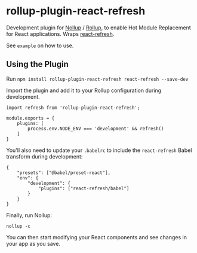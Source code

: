 # rollup-plugin-react-refresh

Development plugin for [Nollup](https://github.com/PepsRyuu/nollup) / [Rollup](https://rollupjs.org/guide/en/), to enable Hot Module Replacement for React applications. Wraps [react-refresh](https://github.com/facebook/react/tree/master/packages/react-refresh).

See ```example``` on how to use. 

## Using the Plugin

Run ```npm install rollup-plugin-react-refresh react-refresh --save-dev```

Import the plugin and add it to your Rollup configuration during development.

```
import refresh from 'rollup-plugin-react-refresh';

module.exports = {
    plugins: [
        process.env.NODE_ENV === 'development' && refresh()
    ]
}
```

You'll also need to update your ```.babelrc``` to include the ```react-refresh``` Babel transform during development:

```
{
    "presets": ["@babel/preset-react"],
    "env": {
        "development": {
            "plugins": ["react-refresh/babel"]
        }
    }
}
```

Finally, run Nollup:

```
nollup -c
```

You can then start modifying your React components and see changes in your app as you save.